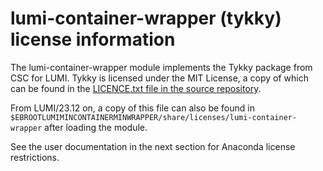 # lumi-container-wrapper (tykky) license information

The lumi-container-wrapper module implements the Tykky package from CSC for LUMI.
Tykky is licensed under the MIT License, a copy of which can be found in the
[LICENCE.txt file in the source repository](https://github.com/CSCfi/hpc-container-wrapper/blob/master/LICENCE.txt).

From LUMI/23.12 on, a copy of this file can also be found in
`$EBROOTLUMIMINCONTAINERMINWRAPPER/share/licenses/lumi-container-wrapper` after loading 
the module.

See the user documentation in the next section for Anaconda license restrictions.

